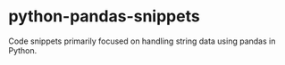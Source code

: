 # python-pandas-snippets

Code snippets primarily focused on handling string data using pandas in Python.
